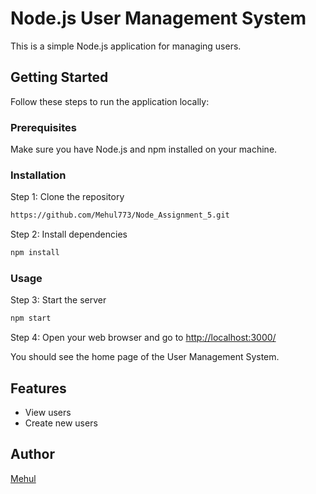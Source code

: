
# Node.js User Management System

This is a simple Node.js application for managing users.

## Getting Started

Follow these steps to run the application locally:

### Prerequisites

Make sure you have Node.js and npm installed on your machine.

### Installation

Step 1: Clone the repository

```bash
https://github.com/Mehul773/Node_Assignment_5.git
```

Step 2: Install dependencies

```bash
npm install
```

### Usage

Step 3: Start the server

```bash
npm start
```

Step 4: Open your web browser and go to [http://localhost:3000/](http://localhost:3000/)

You should see the home page of the User Management System.

## Features

- View users
- Create new users



## Author

[Mehul](https://github.com/Mehul773)
